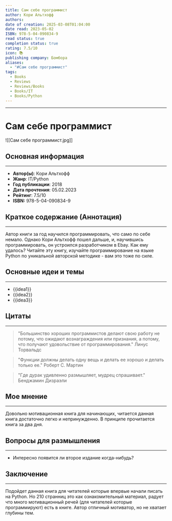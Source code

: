 ```yaml
---
title: Сам себе программист
author: Кори Альтхофф
authors: 
date of creation: 2025-03-08T01:04:00
date read: 2023-05-02
ISBN: 978-5-04-090834-9
read status: true
completion status: true
rating: 7.5/10
icon: 📚
publishing company: Бомбора
aliases:
  - "#Сам себе программист"
tags:
  - Books
  - Reviews
  - Reviews/Books
  - Books/IT
  - Books/Python
---
```

---
# Сам себе программист

![[Сам себе программист.jpg]]

## Основная информация
---

- **Автор(ы)**: Кори Альтхофф
- **Жанр**: IT/Python
- **Год публикации**: 2018
- **Дата прочтения**: 05.02.2023
- **Рейтинг**: 7.5/10
- **ISBN:** 978-5-04-090834-9


## Краткое содержание (Аннотация)
---

Автор книги за год научился программировать, что само по себе немало. Однако Кори Альтхофф пошел дальше, и, научившись программировать, он устроился разработчиком в Ebay. Как ему удалось? Читайте эту книгу, изучайте программирование на языке Python по уникальной авторской методике - вам это тоже по силе.


## Основные идеи и темы
---

- {{idea1}}
- {{idea2}}
- {{idea3}}


## Цитаты
---

> "Большинство хороших программистов делают свою работу не потому, что ожидают вознаграждения или признания, а потому, что получают удовольствие от программирования."
>Линус Торвальдс


> "Функции должны делать одну вещь и делать ее хорошо и делать только ее."
>Роберт С. Мартин


>"Где дурак удивленно размышляет, мудрец спрашивает." 
>Бенджамин Дизраэли


## Мое мнение
---

Довольно мотивационная книга для начинающих, читается данная книга достаточно легко и непринужденно. В принципе прочитается книга за два дня.


## Вопросы для размышления
---

- Интересно появится ли второе издание когда-нибудь?


## Заключение
---

Подойдет данная книга для читателей которые впервые начали писать на Python. Но 210 странниц это как ознакомительный материал, радует что много мотивационный речей (для читателей которые программируют) есть в книге. Автор отличный мотиватор, но не хватает глубины тем.
